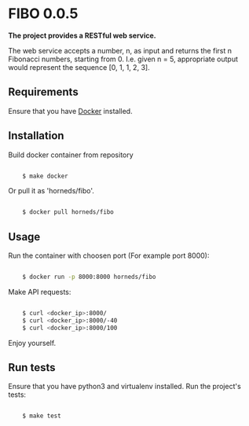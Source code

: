 FIBO 0.0.5
==========

**The project provides a RESTful web service.**

The web service accepts a number, n, as input and returns the first n Fibonacci
numbers, starting from 0. I.e. given n  = 5, appropriate output would represent
the sequence [0, 1, 1, 2, 3].

Requirements
------------

Ensure that you have [Docker](https://docker.io) installed.

Installation
------------

Build docker container from repository

```sh

    $ make docker

```

Or pull it as 'horneds/fibo'.

```sh

    $ docker pull horneds/fibo

```


Usage
-----

Run the container with choosen port (For example port 8000):

```sh

    $ docker run -p 8000:8000 horneds/fibo

```

Make API requests:

```sh

    $ curl <docker_ip>:8000/
    $ curl <docker_ip>:8000/-40
    $ curl <docker_ip>:8000/100

```

Enjoy yourself.

Run tests
---------

Ensure that you have python3 and virtualenv installed.
Run the project's tests:

```sh

    $ make test

```
